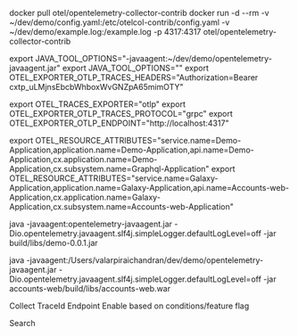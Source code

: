docker pull otel/opentelemetry-collector-contrib
docker run -d --rm -v ~/dev/demo/config.yaml:/etc/otelcol-contrib/config.yaml -v ~/dev/demo/example.log:/example.log -p 4317:4317 otel/opentelemetry-collector-contrib



export JAVA_TOOL_OPTIONS="-javaagent:~/dev/demo/opentelemetry-javaagent.jar"
export JAVA_TOOL_OPTIONS=""
export OTEL_EXPORTER_OTLP_TRACES_HEADERS="Authorization=Bearer cxtp_uLMjnsEbcbWhboxWvGNZpA65mimOTY"


export OTEL_TRACES_EXPORTER="otlp"
export OTEL_EXPORTER_OTLP_TRACES_PROTOCOL="grpc"
export OTEL_EXPORTER_OTLP_ENDPOINT="http://localhost:4317"

export OTEL_RESOURCE_ATTRIBUTES="service.name=Demo-Application,application.name=Demo-Application,api.name=Demo-Application,cx.application.name=Demo-Application,cx.subsystem.name=Graphql-Application"
export OTEL_RESOURCE_ATTRIBUTES="service.name=Galaxy-Application,application.name=Galaxy-Application,api.name=Accounts-web-Application,cx.application.name=Galaxy-Application,cx.subsystem.name=Accounts-web-Application"


java -javaagent:opentelemetry-javaagent.jar -Dio.opentelemetry.javaagent.slf4j.simpleLogger.defaultLogLevel=off -jar build/libs/demo-0.0.1.jar

java -javaagent:/Users/valarpiraichandran/dev/demo/opentelemetry-javaagent.jar -Dio.opentelemetry.javaagent.slf4j.simpleLogger.defaultLogLevel=off -jar accounts-web/build/libs/accounts-web.war

Collect TraceId
Endpoint
Enable based on conditions/feature flag

Search


